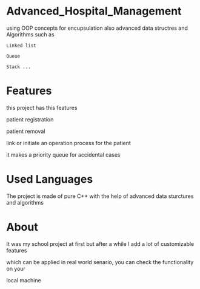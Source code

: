 # Advanced_Hospital_Management
using OOP concepts for encupsulation also advanced data structres and Algorithms such as

    Linked list

    Queue

    Stack ...


# Features

this project has this features

patient registration

patient removal

link or initiate an operation process for the patient

it makes a priority queue for accidental cases


# Used Languages

The project is made of pure C++ with the help of advanced data sturctures and algorithms



# About
It was my school project at first but after a while I add a lot of customizable features 

which can be applied in real world senario, you can check the functionality on your

local machine
